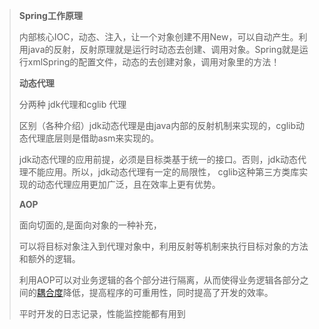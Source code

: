 >**Spring工作原理**
>
>内部核心IOC，动态、注入，让一个对象创建不用New，可以自动产生。利用java的反射，反射原理就是运行时动态去创建、调用对象。Spring就是运行xmlSpring的配置文件，动态的去创建对象，调用对象里的方法！
>
>**动态代理**
>
>分两种  jdk代理和cglib 代理
>
> 区别（各种介绍）jdk动态代理是由java内部的反射机制来实现的，cglib动态代理底层则是借助asm来实现的。
>
>jdk动态代理的应用前提，必须是目标类基于统一的接口。否则，jdk动态代理不能应用。所以，jdk动态代理有一定的局限性，    cglib这种第三方类库实现的动态代理应用更加广泛，且在效率上更有优势。
>
> **AOP**
>
>面向切面的,是面向对象的一种补充，
>
> 可以将目标对象注入到代理对象中，利用反射等机制来执行目标对象的方法和额外的逻辑。
>
>利用AOP可以对业务逻辑的各个部分进行隔离，从而使得业务逻辑各部分之间的[耦合度](https://baike.baidu.com/item/%E8%80%A6%E5%90%88%E5%BA%A6/2603938)降低，提高程序的可重用性，同时提高了开发的效率。
>
>平时开发的日志记录，性能监控能都有用到